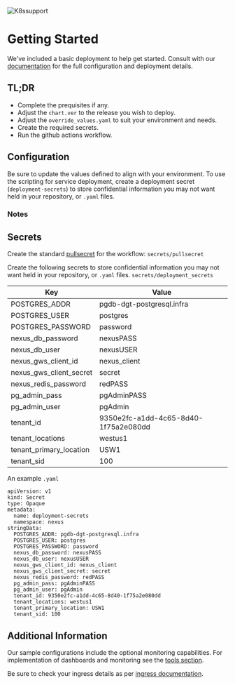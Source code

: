 ![K8ssupport](https://badgen.net/badge/supported%20K8s%20release/1.22/cyan)
# Getting Started
We've included a basic deployment to help get started.
Consult with our [documentation](https://all.docs.genesys.com/PEC-DC/Current/DCPEGuide) for the full configuration and deployment details.

## TL;DR
- Complete the prequisites if any.
- Adjust the `chart.ver` to the release you wish to deploy.
- Adjust the `override_values.yaml` to suit your environment and needs.
- Create the required secrets.
- Run the github actions workflow.

## Configuration

Be sure to update the values defined to align with your environment.
To use the scripting for service deployment, create a deployment secret (`deployment-secrets`) to store confidential information you may not want held in your repository, or `.yaml` files. 

### Notes


## Secrets 
Create the standard [pullsecret](../#-considerations) for the workflow: 
`secrets/pullsecret`

Create the following secrets to store confidential information you may not want held in your repository, or `.yaml` files. 
`secrets/deployment_secrets`


|Key|Value|
|-|-|
POSTGRES_ADDR| pgdb-dgt-postgresql.infra
POSTGRES_USER| postgres
POSTGRES_PASSWORD| password
nexus_db_password| nexusPASS
nexus_db_user| nexusUSER
nexus_gws_client_id| nexus_client
nexus_gws_client_secret| secret
nexus_redis_password| redPASS
pg_admin_pass| pgAdminPASS
pg_admin_user| pgAdmin
tenant_id| 9350e2fc-a1dd-4c65-8d40-1f75a2e080dd
tenant_locations| westus1
tenant_primary_location| USW1
tenant_sid| 100

An example `.yaml`
```
apiVersion: v1
kind: Secret
type: Opaque
metadata:
  name: deployment-secrets
  namespace: nexus
stringData:
  POSTGRES_ADDR: pgdb-dgt-postgresql.infra
  POSTGRES_USER: postgres
  POSTGRES_PASSWORD: password
  nexus_db_password: nexusPASS
  nexus_db_user: nexusUSER
  nexus_gws_client_id: nexus_client
  nexus_gws_client_secret: secret
  nexus_redis_password: redPASS
  pg_admin_pass: pgAdminPASS
  pg_admin_user: pgAdmin
  tenant_id: 9350e2fc-a1dd-4c65-8d40-1f75a2e080dd
  tenant_locations: westus1
  tenant_primary_location: USW1
  tenant_sid: 100
```

## Additional Information

Our sample configurations include the optional monitoring capabilities. For implementation of dashboards and monitoring see the [tools section](/tools).

Be sure to check your ingress details as per [ingress documentation](/doc/ingress.md).
